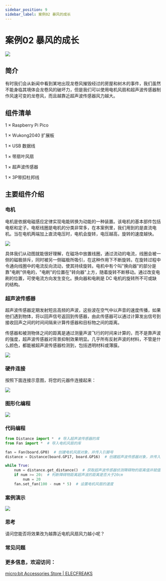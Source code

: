 ```yaml
---
sidebar_position: 9
sidebar_label: 案例02 暴风的成长
---
```


# 案例02 暴风的成长

![](https://wiki-media-ef.oss-cn-hongkong.aliyuncs.com/docs/pico/wukong2040/raspberry-pi-pico-inventors-kit/images/wukong2040-inventors-case02-01.png)

## 简介

有时我们会从新闻中看到某地出现龙卷风摧毁经过的房屋和树木的事件，我们虽然不能身临其境体会龙卷风的破坏力，但是我们可以使用电机风扇和超声波传感器制作风速可变的龙卷风，而且越靠近超声波传感器风力越大。

## 组件清单

1 × Raspberry Pi Pico

1 × Wukong2040 扩展板

1 × USB 数据线

1 × 带扇叶风扇

1 × 超声波传感器

1 × 3P带扣杜邦线

## 主要组件介绍

### 电机

电机是依据电磁感应定律实现电能转换为动能的一种装置。该电机的基本部件包括电枢和定子。电枢线圈是电机的分类非常多，在本案例里，我们用到的是直流电机。当在电机两端加上直流电压时，电机会旋转，电压越高，旋转的速度越快。

![](https://wiki-media-ef.oss-cn-hongkong.aliyuncs.com/docs/pico/wukong2040/raspberry-pi-pico-inventors-kit/images/wukong2040-inventors-case02-02.gif)

具体我们从动图就能很好理解，在磁场中放置线圈，通过流动的电流，线圈会被一侧的磁极排斥，同时被另一侧磁极所吸引，在这种作用下不断旋转。在旋转过程中令通向线圈中的电流反向流动，使其持续旋转。电机中有个叫"换向器"的部分是靠"电刷"供电的，"电刷"的位置在"转向器"上方，随着旋转不断移动。通过改变电刷的位置，可使电流方向发生变化。换向器和电刷是 DC 电机的旋转所不可或缺的结构。

### 超声波传感器

超声波传感器定期发射短且高频的声波，这些波在空气中以声音的速度传播，如果他们遇到物体，将以回声信号返回到传感器，由此传感器可以通过计算发出信号到接收回声之间的时间间隔来计算传感器和目标物之间的距离。

传感器和被测物体之间的距离是通过测量声波飞行的时间来计算的，而不是靠声波的强度，超声波传感器对背景抑制效果明显。几乎所有反射声波的材料，不管是什么颜色，都能被超声波传感器检测到，包括透明材料或薄膜。

![](https://wiki-media-ef.oss-cn-hongkong.aliyuncs.com/docs/pico/wukong2040/raspberry-pi-pico-inventors-kit/images/wukong2040-inventors-case02-03.png)

### 硬件连接

按照下面连接示意图，将您的元器件连接起来：

![](https://wiki-media-ef.oss-cn-hongkong.aliyuncs.com/docs/pico/wukong2040/raspberry-pi-pico-inventors-kit/images/wukong2040-inventors-case02-04.png)

### 图形化编程

![](https://wiki-media-ef.oss-cn-hongkong.aliyuncs.com/docs/pico/wukong2040/raspberry-pi-pico-inventors-kit/images/wukong2040-inventors-case02-05.png)

### 代码编程

```python
from Distance import *  # 导入超声波传感器的库
from Fan import *  # 导入电机风扇的库

fan = Fan(board.GP0)  # 创建电机风扇对象，并传入引脚号
distance = Distance(board.GP17, board.GP16)  # 创建超声波传感器对象，并传入引脚号

while True:
    num = distance.get_distance()  # 获取超声波传感器侦测障碍物的距离值并赋值给num
    if num >= 20:  # 判断障碍物距离超声波的距离是否大于20cm
        num = 20
    fan.set_fan(100 - num * 5)  # 设置电机风扇的速度
```

### 案例演示

![](https://wiki-media-ef.oss-cn-hongkong.aliyuncs.com/docs/pico/wukong2040/raspberry-pi-pico-inventors-kit/images/wukong2040-inventors-kit-case02-06.gif)

### 思考

请问您能否将效果改为越靠近电机风扇风力越小呢？

### 常见问题



### 更多信息，欢迎访问：

[micro:bit Accessories Store | ELECFREAKS](https://www.elecfreaks.com/)

